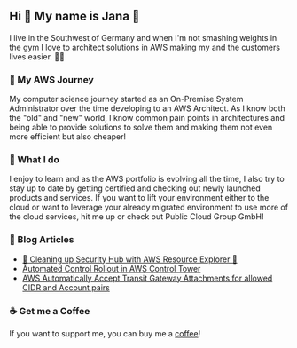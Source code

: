 ## Hi 👋 My name is Jana 🫡

I live in the Southwest of Germany and when I'm not smashing weights in the gym I love to architect solutions in AWS making my and the customers lives easier. 👩‍💻

### 🚀 My AWS Journey 
My computer science journey started as an On-Premise System Administrator over the time developing to an AWS Architect. As I know both the "old" and "new" world, I know common pain points in architectures and being able to provide solutions to solve them and making them not even more efficient but also cheaper!

### 👾 What I do 
I enjoy to learn and as the AWS portfolio is evolving all the time, I also try to stay up to date by getting certified and checking out newly launched products and services.
If you want to lift your environment either to the cloud or want to leverage your already migrated environment to use more of the cloud services, hit me up or check out Public Cloud Group GmbH!

### 📝 Blog Articles 
- [🧽 Cleaning up Security Hub with AWS Resource Explorer 🫧](https://dev.to/janahockenberger/cleaning-up-security-hub-with-aws-resource-explorer-1nfo)
- [Automated Control Rollout in AWS Control Tower](https://dev.to/janahockenberger/automated-control-rollout-in-aws-control-tower-21oc)
- [AWS Automatically Accept Transit Gateway Attachments for allowed CIDR and Account pairs](https://dev.to/janahockenberger/aws-automatically-accept-transit-gateway-attachments-for-allowed-cidr-and-account-pairs-384o)

### ☕ Get me a Coffee

If you want to support me, you can buy me a [coffee](https://coff.ee/janahockenberger)!
